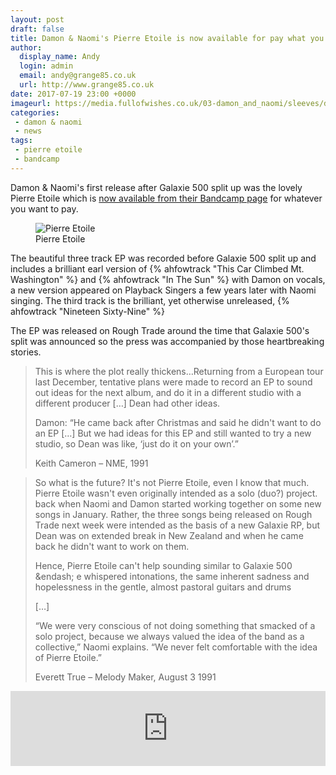 ```yaml
---
layout: post
draft: false
title: Damon & Naomi's Pierre Etoile is now available for pay what you want on Bandcamp
author:
  display_name: Andy
  login: admin
  email: andy@grange85.co.uk
  url: http://www.grange85.co.uk
date: 2017-07-19 23:00 +0000
imageurl: https://media.fullofwishes.co.uk/03-damon_and_naomi/sleeves/damon-and-naomi-pierre-etoile.jpg
categories:
 - damon & naomi
 - news
tags:
 - pierre etoile
 - bandcamp
---
```

<p class="lead">Damon & Naomi's first release after Galaxie 500 split up was the lovely Pierre Etoile which is <a href="https://damonandnaomi.bandcamp.com/album/pierre-etoile-ep">now available from their Bandcamp page</a> for whatever you want to pay.</p>
<figure class="caption aligncenter"><img src="https://media.fullofwishes.co.uk/03-damon_and_naomi/sleeves/damon-and-naomi-pierre-etoile.jpg" alt="Pierre Etoile" /><figcaption class="caption-text">Pierre Etoile</figcaption></figure>
<p>The beautiful three track EP was recorded before Galaxie 500 split up and includes a brilliant earl version of {% ahfowtrack "This Car Climbed Mt. Washington" %} and {% ahfowtrack "In The Sun" %} with Damon on vocals, a new version appeared on Playback Singers a few years later with Naomi singing. The third track is the brilliant, yet otherwise unreleased, {% ahfowtrack "Nineteen Sixty-Nine" %}</p>
<p>The EP was released on Rough Trade around the time that Galaxie 500's split was announced so the press was accompanied by those heartbreaking stories.</p>

<blockquote><p>This is where the plot really thickens&hellip;Returning from a European tour last December, tentative plans were made to record an EP to sound out ideas for the next album, and do it in a different studio with a different producer [&hellip;] Dean had other ideas.</p>
<p>Damon: &ldquo;He came back after Christmas and said he didn't want to do an EP [&hellip;] But we had ideas for this EP and still wanted to try a new studio, so Dean was like, &lsquo;just do it on your own&rsquo;.&rdquo;</p>
<footer>Keith Cameron &ndash; NME, 1991</footer>
</blockquote>

<blockquote><p>So what is the future? It's not Pierre Etoile, even I know that much. Pierre Etoile wasn't even originally intended as a solo (duo?) project. back when Naomi and Damon started working together on some new songs in January. Rather, the three songs being released on Rough Trade next week were intended as the basis of a new Galaxie RP, but Dean was on extended break in New Zealand and when he came back he didn't want to work on them.</p>
<p>Hence, Pierre Etoile can't help sounding similar to Galaxie 500 &endash; e whispered intonations, the same inherent sadness and hopelessness in the gentle, almost pastoral guitars and drums</p>
<p>[&hellip;]</p>
<p>&ldquo;We were very conscious of not doing something that smacked of a solo project, because we always valued the idea of the band as a collective,&rdquo; Naomi explains. &ldquo;We never felt comfortable with the idea of Pierre Etoile.&rdquo;</p>
<footer>Everett True &ndash; Melody Maker, August 3 1991</footer>
</blockquote>

<iframe style="border: 0; width: 100%; height: 120px;" src="https://bandcamp.com/EmbeddedPlayer/album=1715169692/size=large/bgcol=ffffff/linkcol=0687f5/tracklist=false/artwork=small/transparent=true/" seamless><a href="http://damonandnaomi.bandcamp.com/album/pierre-etoile-ep">Pierre Etoile EP by Damon & Naomi</a></iframe>
